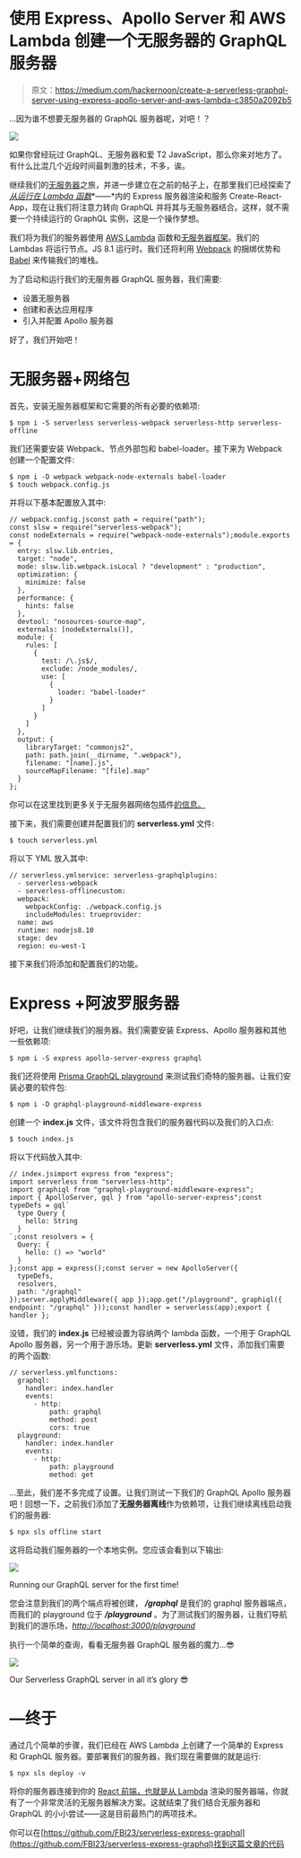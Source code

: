 # 使用 Express、Apollo Server 和 AWS Lambda 创建一个无服务器的 GraphQL 服务器

> 原文：<https://medium.com/hackernoon/create-a-serverless-graphql-server-using-express-apollo-server-and-aws-lambda-c3850a2092b5>

…因为谁不想要无服务器的 GraphQL 服务器呢，对吧！？

![](img/ad5a01ec9cd172dfff95267b8ec6664b.png)

如果你曾经玩过 GraphQL、无服务器和爱 T2 JavaScript，那么你来对地方了。有什么比混几个近段时间最刺激的技术，不多，诶。

继续我们的[无服务器](https://hackernoon.com/tagged/serverless)之旅，并进一步建立在之前的帖子上，在那里我们已经探索了 [*从运行在 Lambda 函数*](/@YatinBadal/rendering-and-serving-a-create-react-app-from-an-express-server-running-within-a-lambda-function-832576a5167e)*——*内的 Express 服务器渲染和服务 Create-React-App，现在让我们将注意力转向 GraphQL 并将其与无服务器结合。这样，就不需要一个持续运行的 GraphQL 实例，这是一个操作梦想。

我们将为我们的服务器使用 [AWS Lambda](https://serverless.com/) 函数和[无服务器框架](https://serverless.com/)。我们的 Lambdas 将运行节点。JS 8.1 运行时。我们还将利用 [Webpack](https://webpack.js.org/) 的捆绑优势和 [Babel](https://babeljs.io/) 来传输我们的堆栈。

为了启动和运行我们的无服务器 GraphQL 服务器，我们需要:

*   设置无服务器
*   创建和表达应用程序
*   引入并配置 Apollo 服务器

好了，我们开始吧！

# 无服务器+网络包

首先，安装无服务器框架和它需要的所有必要的依赖项:

```
$ npm i -S serverless serverless-webpack serverless-http serverless-offline 
```

我们还需要安装 Webpack、节点外部包和 babel-loader。接下来为 Webpack 创建一个配置文件:

```
$ npm i -D webpack webpack-node-externals babel-loader
$ touch webpack.config.js
```

并将以下基本配置放入其中:

```
// webpack.config.jsconst path = require("path");
const slsw = require("serverless-webpack");
const nodeExternals = require("webpack-node-externals");module.exports = {
  entry: slsw.lib.entries,
  target: "node",
  mode: slsw.lib.webpack.isLocal ? "development" : "production",
  optimization: {
    minimize: false
  },
  performance: {
    hints: false
  },
  devtool: "nosources-source-map",
  externals: [nodeExternals()],
  module: {
    rules: [
      {
        test: /\.js$/,
        exclude: /node_modules/,
        use: [
          {
            loader: "babel-loader"
          }
        ]
      }
    ]
  },
  output: {
    libraryTarget: "commonjs2",
    path: path.join(__dirname, ".webpack"),
    filename: "[name].js",
    sourceMapFilename: "[file].map"
  }
};
```

你可以在这里找到更多关于无服务器网络包插件[的信息。](https://github.com/serverless-heaven/serverless-webpack)

接下来，我们需要创建并配置我们的 **serverless.yml** 文件:

```
$ touch serverless.yml
```

将以下 YML 放入其中:

```
// serverless.ymlservice: serverless-graphqlplugins:
  - serverless-webpack
  - serverless-offlinecustom:
  webpack:
    webpackConfig: ./webpack.config.js
    includeModules: trueprovider:
  name: aws
  runtime: nodejs8.10
  stage: dev
  region: eu-west-1
```

接下来我们将添加和配置我们的功能。

# Express +阿波罗服务器

好吧，让我们继续我们的服务器。我们需要安装 Express、Apollo 服务器和其他一些依赖项:

```
$ npm i -S express apollo-server-express graphql
```

我们还将使用 [Prisma GraphQL playground](https://github.com/prisma/graphql-playground) 来测试我们奇特的服务器。让我们安装必要的软件包:

```
$ npm i -D graphql-playground-middleware-express
```

创建一个 **index.js** 文件，该文件将包含我们的服务器代码以及我们的入口点:

```
$ touch index.js
```

将以下代码放入其中:

```
// index.jsimport express from "express";
import serverless from "serverless-http";
import graphiql from "graphql-playground-middleware-express";
import { ApolloServer, gql } from "apollo-server-express";const typeDefs = gql`
  type Query {
    hello: String
  }
`;const resolvers = {
  Query: {
    hello: () => "world"
  }
};const app = express();const server = new ApolloServer({
  typeDefs,
  resolvers,
  path: "/graphql"
});server.applyMiddleware({ app });app.get("/playground", graphiql({ endpoint: "/graphql" }));const handler = serverless(app);export { handler };
```

没错，我们的 **index.js** 已经被设置为容纳两个 lambda 函数，一个用于 GraphQL Apollo 服务器，另一个用于游乐场。更新 **serverless.yml** 文件，添加我们需要的两个函数:

```
// serverless.ymlfunctions:
  graphql:
    handler: index.handler
    events:
      - http:
          path: graphql
          method: post
          cors: true
  playground:
    handler: index.handler
    events:
      - http:
          path: playground
          method: get
```

…至此，我们差不多完成了设置。让我们测试一下我们的 GraphQL Apollo 服务器吧！回想一下，之前我们添加了**无服务器离线**作为依赖项，让我们继续离线启动我们的服务器:

```
$ npx sls offline start
```

这将启动我们服务器的一个本地实例。您应该会看到以下输出:

![](img/86adf749ed60e440c9021bc28706721a.png)

Running our GraphQL server for the first time!

您会注意到我们的两个端点将被创建， ***/graphql*** 是我们的 graphql 服务器端点，而我们的 playground 位于 ***/playground*** 。为了测试我们的服务器，让我们导航到我们的游乐场，[*http://localhost:3000/playground*](http://localhost:3000/playground)

执行一个简单的查询，看看无服务器 GraphQL 服务器的魔力…😎

![](img/a6de5b8e66371f261d3685ba59dfbe96.png)

Our Serverless GraphQL server in all it’s glory 😎

# —终于

通过几个简单的步骤，我们已经在 AWS Lambda 上创建了一个简单的 Express 和 GraphQL 服务器。要部署我们的服务器，我们现在需要做的就是运行:

```
$ npx sls deploy -v
```

将你的服务器连接到你的 [React 前端，也就是从 Lambda](/@YatinBadal/rendering-and-serving-a-create-react-app-from-an-express-server-running-within-a-lambda-function-832576a5167e) 渲染的服务器端，你就有了一个非常灵活的无服务器解决方案。这就结束了我们结合无服务器和 GraphQL 的小小尝试——这是目前最热门的两项技术。

你可以在[https://github.com/FBI23/serverless-express-graphql](https://github.com/FBI23/serverless-express-graphql)找到这篇文章的代码